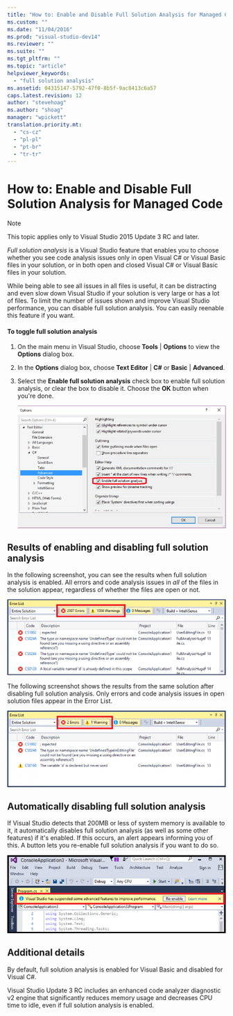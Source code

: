 ```yaml
---
title: "How to: Enable and Disable Full Solution Analysis for Managed Code | Microsoft Docs"
ms.custom: ""
ms.date: "11/04/2016"
ms.prod: "visual-studio-dev14"
ms.reviewer: ""
ms.suite: ""
ms.tgt_pltfrm: ""
ms.topic: "article"
helpviewer_keywords: 
  - "full solution analysis"
ms.assetid: 04315147-5792-47f0-8b5f-9ac8413c6a57
caps.latest.revision: 12
author: "stevehoag"
ms.author: "shoag"
manager: "wpickett"
translation.priority.mt: 
  - "cs-cz"
  - "pl-pl"
  - "pt-br"
  - "tr-tr"
---
```

# How to: Enable and Disable Full Solution Analysis for Managed Code
> [!NOTE]
>  This topic applies only to Visual Studio 2015 Update 3 RC and later.  
  
 *Full solution analysis* is a Visual Studio feature that enables you to choose whether you see code analysis issues only in open Visual C# or Visual Basic files in your solution, or in both open and closed Visual C# or Visual Basic files in your solution.  
  
 While being able to see all issues in all files is useful, it can be distracting and even slow down Visual Studio if your solution is very large or  has a lot of files.  To limit the number of issues shown and improve Visual Studio performance, you can disable full solution analysis. You can easily reenable this feature if you want.  
  
#### To toggle full solution analysis  
  
1.  On the main menu in Visual Studio, choose **Tools** &#124; **Options** to view the **Options** dialog box.  
  
2.  In the **Options** dialog box, choose **Text Editor** &#124; **C#** or **Basic** &#124; **Advanced**.  
  
3.  Select the **Enable full solution analysis** check box to enable full solution analysis, or clear the box to disable it. Choose the **OK** button when you're done.  
  
     ![Enable full solution analysis check box.](../code-quality/media/fsa_toolsoptions.png "FSA_ToolsOptions")  
  
## Results of enabling and disabling full solution analysis  
 In the following screenshot, you can see the results when full solution analysis is enabled. All errors and code analysis issues in *all* of the files in the solution appear, regardless of whether the files are open or not.  
  
 ![Full solution analysis enabled.](../code-quality/media/fsa_enabled.png "FSA_Enabled")  
  
 The following screenshot shows the results from the same solution after disabling full solution analysis. Only errors and code analysis issues in open solution files appear in the Error List.  
  
 ![Full solution analysis disabled.](../code-quality/media/fsa_disabled.png "FSA_Disabled")  
  
## Automatically disabling full solution analysis  
 If Visual Studio detects that 200MB or less of system memory is available to it, it automatically disables full solution analysis (as well as some other features) if it's enabled. If this occurs, an alert appears informing you of this. A button lets you re-enable full solution analysis if you want to do so.  
  
 ![Alert text suspending full solution analysis](../code-quality/media/fsa_alert.png "FSA_Alert")  
  
## Additional details  
 By default, full solution analysis is enabled for Visual Basic and disabled for Visual C#.  
  
 Visual Studio Update 3 RC includes an enhanced code analyzer diagnostic v2 engine that significantly reduces memory usage and decreases CPU time to idle, even if full solution analysis is enabled.